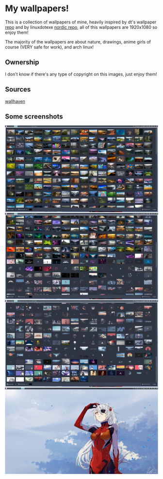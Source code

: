 # My wallpapers!

This is a collection of wallpapers of mine, heavily inspired by dt's wallpaper [repo](https://gitlab.com/dwt1/wallpapers) and by linuxdotexe [nordic repo](https://github.com/linuxdotexe/nordic-wallpapers), all of this wallpapers are 1920x1080 so enjoy them!

The majority of the wallpapers are about nature, drawings, anime girls of course (VERY safe for work), and arch linux!

## Ownership
I don't know if there's any type of copyright on this images, just enjoy them!

## Sources
[wallhaven](https://wallhaven.cc/)

## Some screenshots
![nitrogenshot0](shotofwallpapers0.png)
![nitrogenshot1](shotofwallpapers1.png)
![nitrogenshot2](shotofwallpapers2.png)
![nitrogenshot3](shotofwallpapers3.png)

